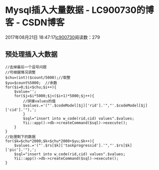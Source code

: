 # Mysql插入大量数据 - LC900730的博客 - CSDN博客
2017年08月21日 18:47:17[lc900730](https://me.csdn.net/LC900730)阅读数：279
## 预处理插入大数据
```
//去掉最后一个逗号问题
//可根据情况调整
$chu=(int)($count/5000);//取整
$yu=$count%5000;  //余数
for($i=0;$i<$chu;$i++){
    $value='';
    for($j=$i*5000;$j<($i+1)*5000;$j++){
        //拼接values的值
        $values.='("'.$codeModel[$j]['rid'].'","'.$codeModel[$j]['cid'].'"),';
        }
        $sql="insert into w_code(rid,cid) values".$values;
        Yii::app()->db->createCommand($sql)->execute();
    }
}
//处理剩下的数据
for($k=$chu*2000;$k<$chu*2000+$yu;$k++){
    $values.='("'.$rs[$k]['taskprogressid'].'","'.$rs[$k]['pic'].'"),';
    $sql="insert into w_code(rid,cid) values".$values;
    Yii::app()->db->createCommand($sql)->execute();
}
```
